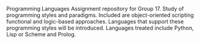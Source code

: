 Programming Languages
Assignment repository for Group 17.
Study of programming styles and paradigms. Included are object-oriented scripting functional and logic-based approaches. Languages that support these programming styles will be introduced. Languages treated include Python, Lisp or Scheme and Prolog.
